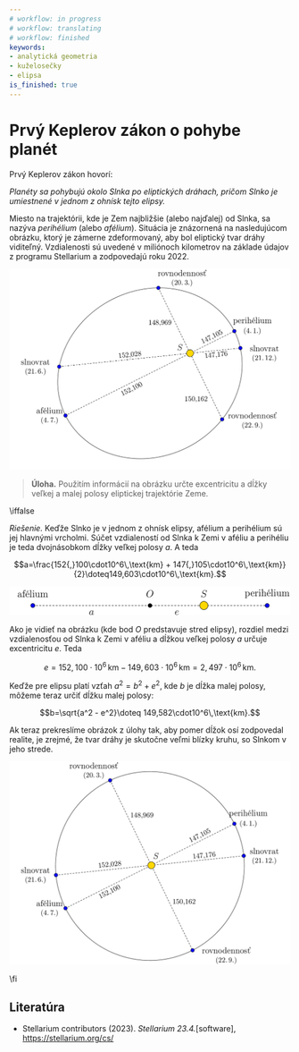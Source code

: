 ```yaml
---
# workflow: in progress
# workflow: translating
# workflow: finished
keywords:
- analytická geometria
- kuželosečky
- elipsa
is_finished: true
---
```


# Prvý Keplerov zákon o pohybe planét

Prvý Keplerov zákon hovorí:

*Planéty sa pohybujú okolo Slnka po eliptických dráhach, pričom Slnko je umiestnené v jednom z ohnísk tejto elipsy.*

Miesto na trajektórii, kde je Zem najbližšie (alebo najďalej) od Slnka, sa nazýva *perihélium* (alebo *afélium*). Situácia je znázornená na nasledujúcom obrázku, ktorý je zámerne zdeformovaný, aby bol eliptický tvar dráhy viditeľný. Vzdialenosti sú uvedené v miliónoch kilometrov na základe údajov z programu Stellarium a zodpovedajú roku 2022.

![Eliptická trajektória Zeme okolo Slnka](images_sk-figure0.png)

> **Úloha.** Použitím informácií na obrázku určte excentricitu a dĺžky veľkej a malej polosy eliptickej trajektórie Zeme.

\iffalse

*Riešenie.* Keďže Slnko je v jednom z ohnísk elipsy, afélium a perihélium sú jej hlavnými vrcholmi. Súčet vzdialeností od Slnka k Zemi v aféliu a perihéliu je teda dvojnásobkom dĺžky veľkej polosy $a$. A teda

$$a=\frac{152{,}100\cdot10^6\,\text{km} + 147{,}105\cdot10^6\,\text{km}}{2}\doteq149,603\cdot10^6\,\text{km}.$$

![Vzťah parametrov k vzdialenosti Slnko–Zem v aféliu](images_sk-figure1.png)

Ako je vidieť na obrázku (kde bod $O$ predstavuje stred elipsy), rozdiel medzi vzdialenosťou od Slnka k Zemi v aféliu a dĺžkou veľkej polosy $a$ určuje excentricitu $e$. Teda

$$e=152,100\cdot10^6\,\text{km} - 149,603\cdot10^6\,\text{km} =2,497\cdot10^6\,\text{km}.$$

Keďže pre elipsu platí vzťah $a^2 = b^2 + e^2$, kde $b$ je dĺžka malej polosy, môžeme teraz určiť dĺžku malej polosy:

$$b=\sqrt{a^2 - e^2}\doteq 149,582\cdot10^6\,\text{km}.$$

Ak teraz prekreslíme obrázok z úlohy tak, aby pomer dĺžok osí zodpovedal realite, je zrejmé, že tvar dráhy je skutočne veľmi blízky kruhu, so Slnkom v jeho strede.

![Trajektoria Zeme okolo Slnka v mierke](images_sk-figure2.png)

\fi

## Literatúra

* Stellarium contributors (2023). *Stellarium 23.4.*[software], <https://stellarium.org/cs/>



